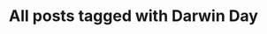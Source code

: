 ---
layout: tag
title: "All posts tagged with Darwin Day"
permalink: /weblog/tags/darwin-day/
taxonomy: Darwin Day
---